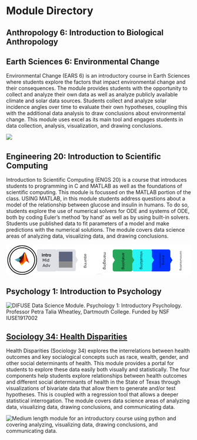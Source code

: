# Module Directory

## Anthropology 6: Introduction to Biological Anthropology 

## Earth Sciences 6: Environmental Change

Environmental Change (EARS 6) is an introductory course in Earth Sciences where students explore the factors that impact environmental change and their consequences. The module provides students with the opportunity to collect and analyze their own data as well as analyze publicly available climate and solar data sources. Students collect and analyze solar incidence angles over time to evaluate their own hypotheses, coupling this with the additional data analysis to draw conclusions about environmental change. This module uses excel as its main tool and engages students in data collection, analysis, visualization, and drawing conclusions.

<img src="https://github.com/difuse-dartmouth/S20_EARS6/blob/d9f35204207e63c7a7c10a46bab9604f31f7b5d3/EARS%206%20badge.png" style="width: 55vw; min-width: 330px;">

## Engineering 20: Introduction to Scientific Computing

Introduction to Scientific Computing (ENGS 20) is a course that introduces students to programming in C and MATLAB as well as the foundations of scientific computing. This module is focussed on the MATLAB portion of the class. USING MATLAB, in this module students address questions about a model of the relationship between glucose and insulin in humans. To do so, students explore the use of numerical solvers for ODE and systems of ODE, both by coding Euler’s method ‘by hand’ as well as by using built-in solvers. Students use published data to fit parameters of a model and make predictions with the numerical solutions. The module covers data science areas of analyzing data, visualizing data, and drawing conclusions.

<img src="https://github.com/difuse-dartmouth/21X_ENGS20/blob/aa4dccf2b03d445d37adeee735e9dfb280473103/ENGS%2020%20badge.png" alt="Medium length module for an introductory course using MATLAB and covering analyzing, visualizing data and drawing conclusions." style="width: 55vw; min-width: 330px;">

## Psychology 1: Introduction to Psychology

<img src="https://github.com/difuse-dartmouth/20F-PSYC-1/blob/e935a9eaeac320f278034ea6ca0e5c2e557e2071/PSYC1_badge.png" alt="DIFUSE Data Science Module.  Psychology 1: Introductory Psychology.  Professor Petra Talia Wheatley, Dartmouth College.  Funded by NSF IUSE1917002" style="width: 55vw; min-width: 330px;">

## <a href="https://github.com/difuse-dartmouth/SOCY34_F21">Sociology 34: Health Disparities</a>

Health Disparities (Sociology 34) explores the interrelations between health outcomes and key socialogical concepts such as race, wealth, gender, and other social determinants of health. This module provides a portal for students to explore these data easily both visually and statistically. The four components help students explore relationships between health outcomes and different social determinants of health in the State of Texas through visualizations of bivariate data that allow them to generate and/or test hypotheses. This is coupled with a regression tool that allows a deeper statistical interrogation. The module covers data science areas of analyzing data, visualizing data, drawing conclusions, and communicating data.

<img src="https://github.com/difuse-dartmouth/F21_SOCY34/blob/c0cdbed1365cbcc096395f78bea9265b88346ccd/Module/SOCY-34-badge.png" alt="Medium length module for an introductory course using python and covering analyzing, visualizing data, drawing conclusions, and communicating data." style="width: 55vw; min-width: 330px;">
